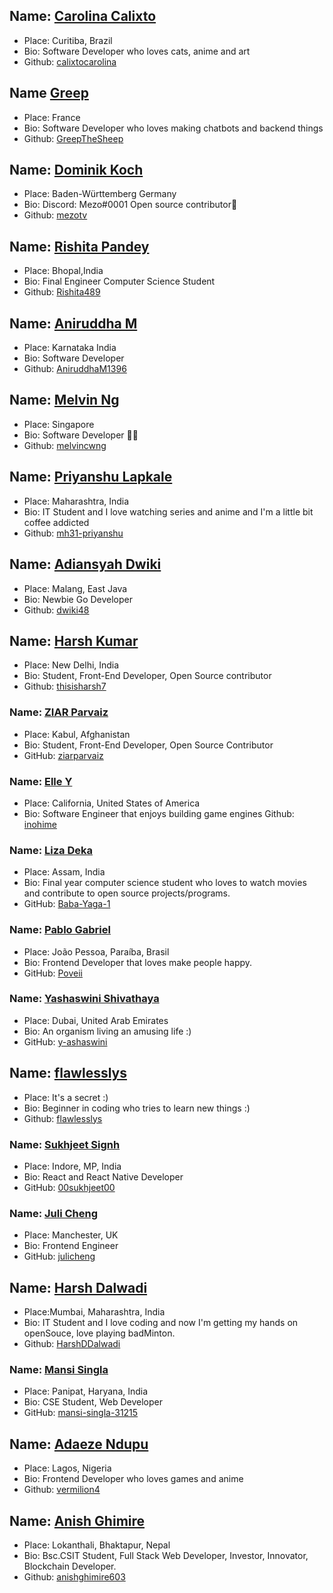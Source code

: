 ## Name: [Carolina Calixto](https://github.com/calixtocarolina)

- Place: Curitiba, Brazil
- Bio: Software Developer who loves cats, anime and art
- Github: [calixtocarolina](https://github.com/calixtocarolina)

## Name [Greep](https://github.com/GreepTheSheep)

- Place: France
- Bio: Software Developer who loves making chatbots and backend things
- Github: [GreepTheSheep](https://github.com/GreepTheSheep)

## Name: [Dominik Koch](https://github.com/mezotv)

- Place: Baden-Württemberg Germany
- Bio: Discord: Mezo#0001 Open source contributor💫
- Github: [mezotv](https://github.com/mezotv)

## Name: [Rishita Pandey](https://github.com/Rishita489)

- Place: Bhopal,India
- Bio: Final Engineer Computer Science Student
- Github: [Rishita489](https://github.com/Rishita489)

## Name: [Aniruddha M](https://github.com/AniruddhaM1396)

- Place: Karnataka India
- Bio: Software Developer
- Github: [AniruddhaM1396](https://github.com/AniruddhaM1396)

## Name: [Melvin Ng](https://github.com/melvincwng)

- Place: Singapore
- Bio: Software Developer 👨‍💻
- Github: [melvincwng](https://github.com/melvincwng)

## Name: [Priyanshu Lapkale](https://github.com/mh31-priyanshu)

- Place: Maharashtra, India
- Bio: IT Student and I love watching series and anime and I'm a little bit coffee addicted
- Github: [mh31-priyanshu](https://github.com/mh31-priyanshu)

## Name: [Adiansyah Dwiki](https://github.com/dwiki48)

- Place: Malang, East Java
- Bio: Newbie Go Developer
- Github: [dwiki48](https://github.com/dwiki48)

## Name: [Harsh Kumar](https://github.com/thisisharsh7)

- Place: New Delhi, India
- Bio: Student, Front-End Developer, Open Source contributor
- Github: [thisisharsh7](https://github.com/thisisharsh7)

### Name: [ZIAR Parvaiz](https://github.com/ziarparvaiz)

- Place: Kabul, Afghanistan
- Bio: Student, Front-End Developer, Open Source Contributor
- GitHub: [ziarparvaiz](https://github.com/ziarparvaiz)

### Name: [Elle Y](https://github.com/inohime)

- Place: California, United States of America
- Bio: Software Engineer that enjoys building game engines
  Github: [inohime](https://github.com/inohime)

### Name: [Liza Deka](https://github.com/Baba-Yaga-1)

- Place: Assam, India
- Bio: Final year computer science student who loves to watch movies and contribute to open source projects/programs.
- GitHub: [Baba-Yaga-1](https://github.com/Baba-Yaga-1)

### Name: [Pablo Gabriel](https://github.com/Poveii)

- Place: João Pessoa, Paraíba, Brasil
- Bio: Frontend Developer that loves make people happy.
- GitHub: [Poveii](https://github.com/Poveii)

### Name: [Yashaswini Shivathaya](https://github.com/y-ashaswini)

- Place: Dubai, United Arab Emirates
- Bio: An organism living an amusing life :)
- GitHub: [y-ashaswini](https://github.com/y-ashaswini)

## Name: [flawlesslys](https://github.com/flawlesslys)

- Place: It's a secret :)
- Bio: Beginner in coding who tries to learn new things :)
- Github: [flawlesslys](https://github.com/flawlesslys)

### Name: [Sukhjeet Signh](https://github.com/00sukhjeet00)

- Place: Indore, MP, India
- Bio: React and React Native Developer
- GitHub: [00sukhjeet00](https://github.com/00sukhjeet00)

### Name: [Juli Cheng](https://github.com/julicheng)

- Place: Manchester, UK
- Bio: Frontend Engineer
- GitHub: [julicheng](https://github.com/julicheng)

## Name: [Harsh Dalwadi](https://github.com/HarshDDalwadi)

- Place:Mumbai, Maharashtra, India
- Bio: IT Student and I love coding and now I'm getting my hands on openSouce, love playing badMinton.
- Github: [HarshDDalwadi](https://github.com/HarshDDalwadi)

### Name: [Mansi Singla](https://github.com/mansi-singla-31215)

- Place: Panipat, Haryana, India
- Bio: CSE Student, Web Developer
- GitHub: [mansi-singla-31215](https://github.com/mansi-singla-31215)

## Name: [Adaeze Ndupu](https://github.com/vermilion4)

- Place: Lagos, Nigeria
- Bio: Frontend Developer who loves games and anime
- Github: [vermilion4](https://github.com/vermilion4)

## Name: [Anish Ghimire](https://github.com/anishghimire603)

- Place: Lokanthali, Bhaktapur, Nepal
- Bio: Bsc.CSIT Student, Full Stack Web Developer, Investor, Innovator, Blockchain Developer.
- Github: [anishghimire603](https://github.com/anishghimire603)